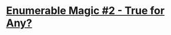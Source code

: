 # [Enumerable Magic #2 - True for Any?](https://www.codewars.com/kata/enumerable-magic-number-2-true-for-any/)
